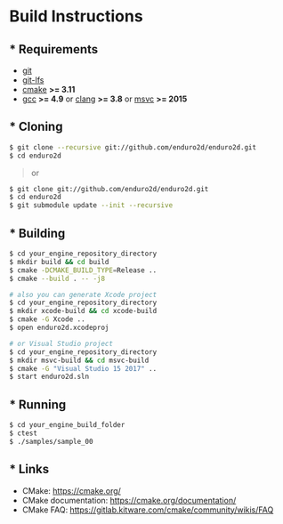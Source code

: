 # Build Instructions 

## * Requirements

- [git](https://git-scm.com/)
- [git-lfs](https://git-lfs.github.com/)
- [cmake](https://cmake.org/) **>= 3.11**
- [gcc](https://www.gnu.org/software/gcc/) **>= 4.9** or [clang](https://clang.llvm.org/) **>= 3.8** or [msvc](https://visualstudio.microsoft.com/) **>= 2015**

## * Cloning

```bash
$ git clone --recursive git://github.com/enduro2d/enduro2d.git
$ cd enduro2d
```

> or

```bash
$ git clone git://github.com/enduro2d/enduro2d.git
$ cd enduro2d
$ git submodule update --init --recursive
```

## * Building

```bash
$ cd your_engine_repository_directory
$ mkdir build && cd build
$ cmake -DCMAKE_BUILD_TYPE=Release ..
$ cmake --build . -- -j8

# also you can generate Xcode project
$ cd your_engine_repository_directory
$ mkdir xcode-build && cd xcode-build
$ cmake -G Xcode ..
$ open enduro2d.xcodeproj

# or Visual Studio project
$ cd your_engine_repository_directory
$ mkdir msvc-build && cd msvc-build
$ cmake -G "Visual Studio 15 2017" ..
$ start enduro2d.sln
```

## * Running

```bash
$ cd your_engine_build_folder
$ ctest
$ ./samples/sample_00
```

## * Links

- CMake: https://cmake.org/
- CMake documentation: https://cmake.org/documentation/
- CMake FAQ: https://gitlab.kitware.com/cmake/community/wikis/FAQ

